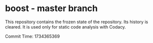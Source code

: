 # boost - master branch

This repository contains the frozen state of the repository.
Its history is cleared. It is used only for static code
analysis with Codacy.

Commit Time: 1734365369